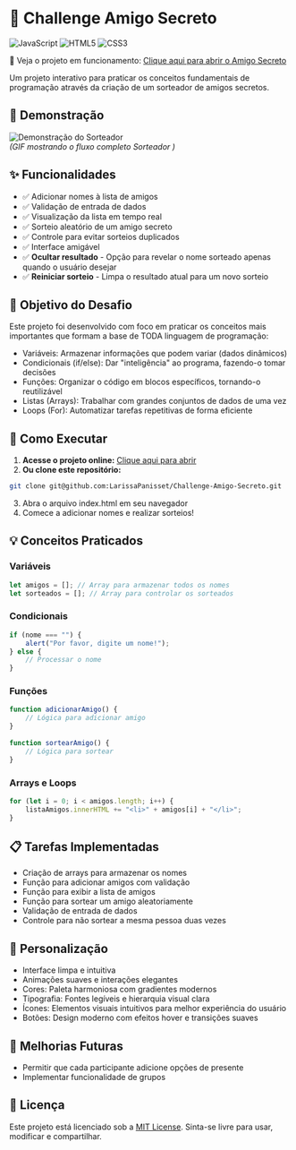 # 🎁 Challenge Amigo Secreto
![JavaScript](https://img.shields.io/badge/JavaScript-F7DF1E?style=for-the-badge&logo=javascript&logoColor=black)
![HTML5](https://img.shields.io/badge/HTML5-E34F26?style=for-the-badge&logo=html5&logoColor=white)
![CSS3](https://img.shields.io/badge/CSS3-1572B6?style=for-the-badge&logo=css3&logoColor=white)

🔗 Veja o projeto em funcionamento: [Clique aqui para abrir o Amigo Secreto ](https://challenge-amigo-secreto-three-sigma.vercel.app/)

Um projeto interativo para praticar os conceitos fundamentais de programação através da criação de um sorteador de amigos secretos. 

## 🎥 Demonstração  
![Demonstração do Sorteador](https://media3.giphy.com/media/v1.Y2lkPTc5MGI3NjExdG1najBoN3BvNjRnYjl3MWs1MGIwdXk2Nm1qdzFmbmZianR5Nmw4NyZlcD12MV9pbnRlcm5hbF9naWZfYnlfaWQmY3Q9Zw/TEjBIkgTQpnAbB9COQ/giphy.gif)  
*(GIF mostrando o fluxo completo Sorteador )*  

## ✨ Funcionalidades 
- ✅ Adicionar nomes à lista de amigos 
- ✅ Validação de entrada de dados 
- ✅ Visualização da lista em tempo real 
- ✅ Sorteio aleatório de um amigo secreto 
- ✅ Controle para evitar sorteios duplicados 
- ✅ Interface amigável
- ✅ **Ocultar resultado** - Opção para revelar o nome sorteado apenas quando o usuário desejar
- ✅ **Reiniciar sorteio** - Limpa o resultado atual para um novo sorteio  

## 🎯 Objetivo do Desafio 

Este projeto foi desenvolvido com foco em praticar os conceitos mais importantes que formam a base de TODA linguagem de programação: 

- Variáveis: Armazenar informações que podem variar (dados dinâmicos) 
- Condicionais (if/else): Dar "inteligência" ao programa, fazendo-o tomar decisões 
- Funções: Organizar o código em blocos específicos, tornando-o reutilizável 
- Listas (Arrays): Trabalhar com grandes conjuntos de dados de uma vez 
- Loops (For): Automatizar tarefas repetitivas de forma eficiente

## 🚀 Como Executar

1. **Acesse o projeto online:** [Clique aqui para abrir](https://challenge-amigo-secreto-three-sigma.vercel.app/)
2. **Ou clone este repositório:**
```bash
git clone git@github.com:LarissaPanisset/Challenge-Amigo-Secreto.git
```
3. Abra o arquivo index.html em seu navegador
4. Comece a adicionar nomes e realizar sorteios!

## 💡 Conceitos Praticados
### Variáveis
```javascript
let amigos = []; // Array para armazenar todos os nomes
let sorteados = []; // Array para controlar os sorteados
```
### Condicionais
```javascript
if (nome === "") {
    alert("Por favor, digite um nome!");
} else {
    // Processar o nome
}

```
### Funções
```javascript
function adicionarAmigo() {
    // Lógica para adicionar amigo
}
 
function sortearAmigo() {
    // Lógica para sortear
}
```
### Arrays e Loops
```javascript
for (let i = 0; i < amigos.length; i++) {
    listaAmigos.innerHTML += "<li>" + amigos[i] + "</li>";
}

```
## 📋 Tarefas Implementadas
 - Criação de arrays para armazenar os nomes
 - Função para adicionar amigos com validação
 - Função para exibir a lista de amigos
 - Função para sortear um amigo aleatoriamente
 - Validação de entrada de dados
 - Controle para não sortear a mesma pessoa duas vezes

## 🎨 Personalização
 - Interface limpa e intuitiva
 - Animações suaves e interações elegantes
 - Cores: Paleta harmoniosa com gradientes modernos
 - Tipografia: Fontes legíveis e hierarquia visual clara
 - Ícones: Elementos visuais intuitivos para melhor experiência do usuário
 - Botões: Design moderno com efeitos hover e transições suaves

## 🔮 Melhorias Futuras
 - Permitir que cada participante adicione opções de presente
 - Implementar funcionalidade de grupos
   
## 📄 Licença
Este projeto está licenciado sob a [MIT License](LICENSE). Sinta-se livre para usar, modificar e compartilhar.




